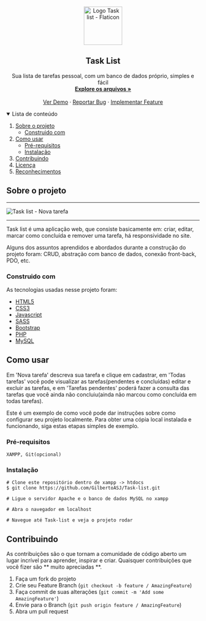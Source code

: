 <!-- PROJECT LOGO -->
<br />
<p align="center">
  <a href="https://github.com/GilbertoASJ/Task-list/">
    <img 
      src="https://image.flaticon.com/icons/png/512/1187/1187525.png" 
      alt="Logo Task list - Flaticon"
      width="100"
      height="100" 
    >
  </a>

  <h2 align="center">Task List</h2>

  <p align="center">
    Sua lista de tarefas pessoal, com um banco de dados próprio, simples e fácil
    <br />
    <a href="https://github.com/GilbertoASJ/Task-list/"><strong>Explore os arquivos »</strong></a>
    <br />
    <br />
    <a href="https://github.com/GilbertoASJ/Task-list/">Ver Demo</a>
    ·
    <a href="https://github.com/GilbertoASJ/Task-list/issues">Reportar Bug</a>
    ·
    <a href="https://github.com/GilbertoASJ/Task-list/issues">Implementar Feature</a>
  </p>
</p>

<!-- TABLE OF CONTENTS -->
<details open="open">
  <summary>Lista de conteúdo</summary>
  <ol>
    <li>
      <a href="#Sobre-o-projeto">Sobre o projeto</a>
      <ul>
        <li><a href="#Construido-com">Construido com</a></li>
      </ul>
    </li>
    <li>
      <a href="#Como-usar">Como usar</a>
      <ul>
        <li><a href="#Pré-requisitos">Pré-requisitos</a></li>
        <li><a href="#Instalação">Instalação</a></li>
      </ul>
    </li>
    <li><a href="#Contribuindo">Contribuindo</a></li>
    <li><a href="#Licença">Licença</a></li>
    <li><a href="#Reconhecimentos">Reconhecimentos</a></li>
  </ol>
</details>

<!-- ABOUT THE PROJECT -->
## Sobre o projeto

<hr>
<img src="https://user-images.githubusercontent.com/56325350/121744753-b9de4e00-cad9-11eb-8863-bea1bc698dd5.png" alt="Task list - Nova tarefa">

<hr>

Task list é uma aplicação web, que consiste basicamente em: criar, editar, marcar como concluída e remover uma tarefa, há responsividade no site.

Alguns dos assuntos aprendidos e abordados durante a construção do projeto foram: CRUD, abstração com banco de dados, conexão front-back, PDO, etc.

### Construido com

As tecnologias usadas nesse projeto foram:
* [HTML5](https://developer.mozilla.org/pt-BR/docs/Web/Guide/HTML/HTML5)
* [CSS3](https://developer.mozilla.org/pt-BR/docs/Web/CSS)
* [Javascript](https://developer.mozilla.org/pt-BR/docs/Web/JavaScript/)
* [SASS](https://sass-lang.com/)
* [Bootstrap](https://getbootstrap.com/)
* [PHP](https://www.php.net/)
* [MySQL](https://www.mysql.com/)

<!-- GETTING STARTED -->
## Como usar

Em 'Nova tarefa' descreva sua tarefa e clique em cadastrar, em 'Todas tarefas' você pode visualizar as tarefas(pendentes e concluídas) editar e excluir as tarefas, e em 'Tarefas pendentes' poderá fazer a consulta das tarefas que você ainda não concluiu(ainda não marcou como concluída em todas tarefas).

Este é um exemplo de como você pode dar instruções sobre como configurar seu projeto localmente. Para obter uma cópia local instalada e funcionando, siga estas etapas simples de exemplo.

### Pré-requisitos

``` XAMPP, Git(opcional) ```

### Instalação

```
# Clone este repositório dentro de xampp -> htdocs
$ git clone https://github.com/GilbertoASJ/Task-list.git

# Ligue o servidor Apache e o banco de dados MySQL no xampp

# Abra o navegador em localhost

# Navegue até Task-list e veja o projeto rodar
```


<!-- CONTRIBUTING -->
## Contribuindo

As contribuições são o que tornam a comunidade de código aberto um lugar incrível para aprender, inspirar e criar. Quaisquer contribuições que você fizer são ** muito apreciadas **.

1. Faça um fork do projeto
2. Crie seu Feature Branch (`git checkout -b feature / AmazingFeature`)
3. Faça commit de suas alterações (`git commit -m 'Add some AmazingFeature'`)
4. Envie para o Branch (`git push origin feature / AmazingFeature`)
5. Abra um pull request

